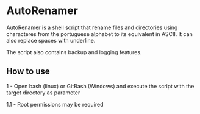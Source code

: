 # AutoRenamer

AutoRenamer is a shell script that rename files and directories using characteres from the portuguese alphabet to its equivalent in ASCII. It can also replace spaces with underline.

The script also contains backup and logging features.

## How to use

1 - Open bash (linux) or GitBash (Windows) and execute the script with the target directory as parameter

1.1 - Root permissions may be required
